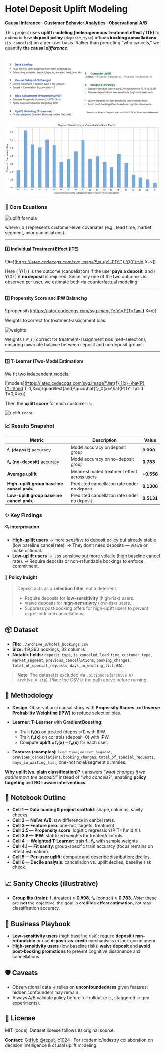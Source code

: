 # Hotel Deposit Uplift Modeling

**Causal Inference · Customer Behavior Analytics · Observational A/B**

This project uses **uplift modeling (heterogeneous treatment effect / ITE)** to estimate how **deposit policy** (`deposit_type`) affects **booking cancellations** (`is_canceled`) on a per-user basis. Rather than predicting “who cancels,” we quantify **the causal *difference***.

![image-20251030033000245](./assets/image-20251030033000245.png)

![image-20251030032655183](./assets/image-20251030032655183.png)

### 🧮 Core Equations

![uplift formula](https://latex.codecogs.com/svg.image?%5Ctextbf%7Buplift%7D(x)=P(%5Ctext%7Bcancel%7D%5Cmid%5Ctext%7Bdeposit%7D,x)-P(%5Ctext%7Bcancel%7D%5Cmid%5Ctext%7Bno-deposit%7D,x))

where ( x ) represents customer-level covariates (e.g., lead time, market segment, prior cancellations).

------

#### 1️⃣ Individual Treatment Effect (ITE)

![ite](https://latex.codecogs.com/svg.image?\tau(x)=E[Y(1)-Y(0)\mid X=x])

Here ( Y(1) ) is the outcome (cancellation) if the user **pays a deposit**, and ( Y(0) ) if **no deposit** is required.
 Since only one of the two outcomes is observed per user, we estimate both via counterfactual modeling.

------

#### 2️⃣ Propensity Score and IPW Balancing

![propensity](https://latex.codecogs.com/svg.image?e(x)=P(T=1\mid X=x))

Weights to correct for treatment-assignment bias:

![weights](https://latex.codecogs.com/svg.image?w_i=%5Cbegin%7Bcases%7D%5Cfrac%7B1%7D%7Be(x_i)%7D,&T_i=1%5C%5C%5Cfrac%7B1%7D%7B1-e(x_i)%7D,&T_i=0%5Cend%7Bcases%7D)

Weights ( w_i ) correct for treatment-assignment bias (self-selection), ensuring covariate balance between deposit and no-deposit groups.

------

#### 3️⃣ T-Learner (Two-Model Estimation)

We fit two independent models:

![models](https://latex.codecogs.com/svg.image?\hat{f}_1(x)=\hat{P}(Y=1\mid T=1,X=x)\quad\text{and}\quad\hat{f}_0(x)=\hat{P}(Y=1\mid T=0,X=x))

Then the **uplift score** for each customer is:

![uplift score](https://latex.codecogs.com/svg.image?%5Cwidehat%7B%5Ctext%7Buplift%7D%7D(x)=%5Chat%7Bf%7D_1(x)-%5Chat%7Bf%7D_0(x))

### 📈 Results Snapshot

| Metric                                      | Description                                  | Value      |
| ------------------------------------------- | -------------------------------------------- | ---------- |
| **f₁ (deposit)** accuracy                   | Model accuracy on deposit group              | **0.998**  |
| **f₀ (no-deposit)** accuracy                | Model accuracy on no-deposit group           | **0.783**  |
| **Average uplift**                          | Mean estimated treatment effect across users | **+0.556** |
| **High-uplift group baseline cancel prob.** | Predicted cancellation rate under no deposit | **0.1306** |
| **Low-uplift group baseline cancel prob.**  | Predicted cancellation rate under no deposit | **0.5131** |

### ✨ Key Findings

#### 🔍 Interpretation

- **High-uplift users** → more *sensitive* to deposit policy but already stable (low baseline cancel rate).
   → They don’t need deposits — waive or make optional.
- **Low-uplift users** → less sensitive but more volatile (high baseline cancel rate).
   → Require deposits or non-refundable bookings to enforce commitment.

#### 🎯 Policy Insight

> Deposit acts as a **selection filter**, not a deterrent.
>
> - Require deposits for **low-sensitivity** (high-risk) users.
> - Waive deposits for **high-sensitivity** (low-risk) users.
> - Suppress post-booking offers for high-uplift users to prevent regret-induced cancellations.

## 📦 Dataset

* **File:** `./archive_8/hotel_bookings.csv`
* **Size:** 119,390 bookings, 32 columns
* **Notable fields:** `deposit_type`, `is_canceled`, `lead_time`, `customer_type`, `market_segment`, `previous_cancellations`, `booking_changes`, `total_of_special_requests`, `days_in_waiting_list`, etc.

> **Note:** The dataset is excluded via `.gitignore` (`archive_8/`, `archive_8.zip`). Place the CSV at the path above before running.

## 🧪 Methodology

* **Design:** Observational causal study with **Propensity Scores** and **Inverse Probability Weighting (IPW)** to reduce selection bias.
* **Learner:** **T-Learner** with **Gradient Boosting**:

  * Train **f₁(x)** on treated (deposit=1) with IPW.
  * Train **f₀(x)** on controls (deposit=0) with IPW.
  * Compute **uplift = f₁(x) − f₀(x)** for each user.
* **Features (examples):** `lead_time`, `market_segment`, `previous_cancellations`, `booking_changes`, `total_of_special_requests`, `days_in_waiting_list`, one-hot hotel/segment dummies.

**Why uplift (vs. plain classification)?**
It answers *“what changes if we add/remove the deposit?”* instead of *“who cancels?”*, enabling **policy targeting** and **ROI-aware interventions**.

## 📓 Notebook Outline

* **Cell 1 — Data loading & project scaffold**: shape, columns, sanity checks.
* **Cell 2 — Naïve A/B**: raw difference in cancel rates.
* **Cell 3 — Feature prep**: one-hot, targets, treatment.
* **Cell 3.5 — Propensity score**: logistic regression (P(T=1\mid X)).
* **Cell 3.6 — IPW**: stabilized weights for treated/controls.
* **Cell 4 — Weighted T-Learner**: train **f₁**, **f₀** with sample weights.
* **Cell 4.1 — Fit sanity**: group-specific train accuracy (focus remains on effect estimation).
* **Cell 5 — Per-user uplift**: compute and describe distribution; deciles.
* **Cell 6 — Decile analysis**: cancellation vs. uplift deciles; baseline risk check.


## 📈 Sanity Checks (illustrative)

* **Group fits (train)**: f₁ (treated) ≈ **0.998**, f₀ (control) ≈ **0.783**.
  *Note:* these are **not** the objective; the goal is **credible effect estimation**, not max classification accuracy.

## 🧠 Business Playbook

* **Low-sensitivity users** (high baseline risk): require **deposit / non-refundable** or use **deposit-as-credit** mechanisms to lock commitment.
* **High-sensitivity users** (low baseline risk): **waive deposit** and **avoid post-booking promotions** to prevent cognitive dissonance and cancellations.

## 🛡️ Caveats

* Observational data → relies on **unconfoundedness** given features; hidden confounders may remain.
* Always A/B validate policy before full rollout (e.g., staggered or geo experiments).

## 📜 License

MIT (code). Dataset license follows its original source.

**Contact:** [GitHub @republic1024](https://github.com/Republic1024) · For academic/industry collaboration on decision intelligence & causal uplift modeling.
